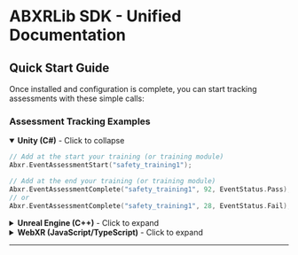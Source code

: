 # ABXRLib SDK - Unified Documentation

## Quick Start Guide

Once installed and configuration is complete, you can start tracking assessments with these simple calls:

### Assessment Tracking Examples

<details open>
<summary><strong>Unity (C#)</strong> - Click to collapse</summary>

```cpp
// Add at the start your training (or training module)
Abxr.EventAssessmentStart("safety_training1");

// Add at the end your training (or training module)
Abxr.EventAssessmentComplete("safety_training1", 92, EventStatus.Pass);
// or
Abxr.EventAssessmentComplete("safety_training1", 28, EventStatus.Fail);
```

</details>

<details>
<summary><strong>Unreal Engine (C++)</strong> - Click to expand</summary>

```cpp
// Add at the start your training (or training module)
UAbxr::EventAssessmentStart(TEXT("safety_training1"));

// Add at the end your training (or training module)
UAbxr::EventAssessmentComplete(TEXT("safety_training1"), 92, EEventStatus::Pass);
// or
UAbxr::EventAssessmentComplete(TEXT("safety_training1"), 28, EEventStatus::Fail);
```

</details>

<details>
<summary><strong>WebXR (JavaScript/TypeScript)</strong> - Click to expand</summary>

```javascript
// Add at the start your training (or training module)
Abxr.EventAssessmentStart('safety_training1');

// Add at the end your training (or training module)
Abxr.EventAssessmentComplete('safety_training1', 92, Abxr.EventStatus.Pass);
// or
Abxr.EventAssessmentComplete('safety_training1', 28, Abxr.EventStatus.Fail);
```

</details>

---
